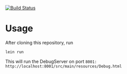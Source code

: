 [![Build Status](https://travis-ci.org/SurveyMan/Debugger.png?branch=master)](https://travis-ci.org/SurveyMan/Debugger)

# Usage
After cloning this repository, run 
```
lein run
```
This will run the DebugServer on port `8001: http://localhost:8001/src/main/resources/Debug.html`
